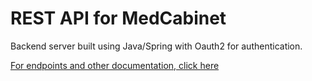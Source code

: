 # REST API for MedCabinet 
Backend server built using Java/Spring with Oauth2 for authentication.

[For endpoints and other documentation, click here](https://medcabinet.herokuapp.com/swagger-ui.html#/)